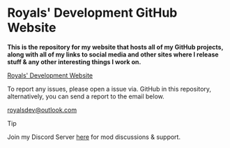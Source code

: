 # Royals' Development GitHub Website

**This is the repository for my website that hosts all of my GitHub projects, along with all of my links to social media and other sites where I release stuff & any other interesting things I work on.**

[Royals' Development Website](https://royalsdevelopment.github.io)

To report any issues, please open a issue via. GitHub in this repository, alternatively, you can send a report to the email below.

[royalsdev@outlook.com](mailto:royalsdev@outlook.com?subject=Royals%E2%80%99%20Development%20Website%2FGitHub%20Report)

> [!TIP]
> Join my Discord Server [here](https://discord.gg/ywwvZ66QbX) for mod discussions & support.
